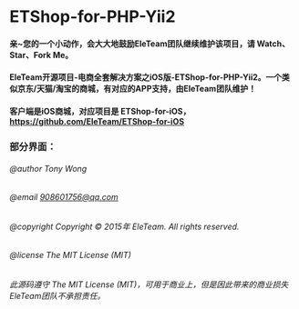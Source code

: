 # ETShop-for-PHP-Yii2

#### 亲~您的一个小动作，会大大地鼓励EleTeam团队继续维护该项目，请 Watch、Star、Fork Me。

#### EleTeam开源项目-电商全套解决方案之iOS版-ETShop-for-PHP-Yii2。一个类似京东/天猫/淘宝的商城，有对应的APP支持，由EleTeam团队维护！
#### 客户端是iOS商城，对应项目是 ETShop-for-iOS，https://github.com/EleTeam/ETShop-for-iOS

### 部分界面：

###### @author Tony Wong
###### @email 908601756@qq.com
###### @copyright Copyright © 2015年 EleTeam. All rights reserved.
###### @license The MIT License (MIT)

###### 此源码遵守 The MIT License (MIT)，可用于商业上，但是因此带来的商业损失EleTeam团队不承担责任。

